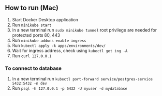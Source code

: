 ## How to run (Mac)

1. Start Docker Desktop application
2. Run `minikube start`
3. In a new terminal run `sudo minikube tunnel` root privilege are needed for protected ports 80, 443
4. Run `minikube addons enable ingress`
5. Run `kubectl apply -k apps/environments/dev/`
6. Wait for ingress address, check using `kubectl get ing -A`
7. Run `curl 127.0.0.1`

### To connect to database

1. In a new terminal run `kubectl port-forward service/postgres-service 5432:5432 -n dev`
2. Run `psql -h 127.0.0.1 -p 5432 -U myuser -d mydatabase`
